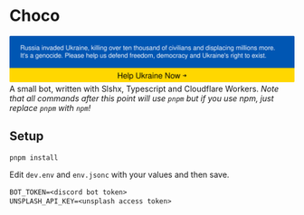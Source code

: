 # Choco
[![SWUbanner](https://raw.githubusercontent.com/vshymanskyy/StandWithUkraine/main/banner2-direct.svg)](https://vshymanskyy.github.io/StandWithUkraine)
A small bot, written with Slshx, Typescript and Cloudflare Workers.
_Note that all commands after this point will use `pnpm` but if you use npm, just replace `pnpm` with `npm`!_
## Setup
```
pnpm install
```
Edit `dev.env` and `env.jsonc` with your values and then save.
```env
BOT_TOKEN=<discord bot token>
UNSPLASH_API_KEY=<unsplash access token>
```
